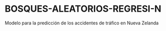 # BOSQUES-ALEATORIOS-REGRESI-N
Modelo para la predicción de los accidentes de tráfico en Nueva Zelanda
